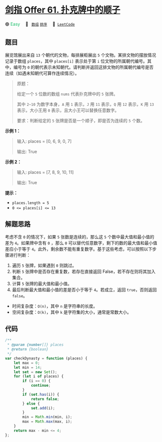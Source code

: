 # [剑指 Offer 61. 扑克牌中的顺子](https://leetcode.cn/problems/bu-ke-pai-zhong-de-shun-zi-lcof/)

🟢 <font color=#15bd66>Easy</font>&emsp; 🔖&ensp; [`数组`](/leetcode/outline/tag/array.md) [`排序`](/leetcode/outline/tag/sorting.md)&emsp; 🔗&ensp;[`LeetCode`](https://leetcode.cn/problems/bu-ke-pai-zhong-de-shun-zi-lcof/)

## 题目

展览馆展出来自 `13` 个朝代的文物，每排展柜展出 `5` 个文物。某排文物的摆放情况记录于数组 `places`，其中 `places[i]` 表示处于第 `i` 位文物的所属朝代编号。其中，编号为 `0` 的朝代表示未知朝代。请判断并返回这排文物的所属朝代编号是否连续（如遇未知朝代可算作连续情况）。

> 原题：
>
> 给定一个 `5` 位数的数组 `nums` 代表扑克牌中的 `5` 张牌。
>
> 其中 `2~10` 为数字本身，`A` 用 `1` 表示，`J` 用 `11` 表示，`Q` 用 `12` 表示，`K` 用 `13` 表示，大小王用 `0` 表示，且大小王可以替换任意数字。
>
> 要求：判断给定的 `5` 张牌是否是一个顺子，即是否为连续的 `5` 个数。

**示例 1：**

> 输入: places = [0, 6, 9, 0, 7]
>
> 输出: True

**示例 2：**

> 输入: places = [7, 8, 9, 10, 11]
>
> 输出: True

**提示：**

- `places.length = 5`
- `0 <= places[i] <= 13`

## 解题思路

考虑不含 `0` 的情况下，如果 `5` 张数是连续的，那么这 `5` 个数中最大值和最小值的差为 `4`。如果牌中含有 `0` ，那么 `0` 可以替代任意数字，剩下的数的最大值和最小值差应小于等于 `4`。此外，剩余数不能有重复数字。基于这些考虑，可以按照以下步骤进行判断：

1. 遍历 `5` 张牌，如果遇到 `0` 则跳过。
2. 判断 `5` 张牌中是否存在重复数，若存在直接返回 False，若不存在则将其加入集合。
3. 计算 `5` 张牌的最大值和最小值。
4. 最后判断最大值和最小值的差是否小于等于 `4`。若成立，返回 `true`，否则返回 `false`。

- 时间复杂度：`O(n)`，其中 `n` 是字符串的长度。
- 空间复杂度：`O(k)`，其中 `k` 是字符集的大小，通常是常数大小。

## 代码

```javascript
/**
 * @param {number[]} places
 * @return {boolean}
 */
var checkDynasty = function (places) {
	let max = 0;
	let min = 14;
	let set = new Set();
	for (let i of places) {
		if (i == 0) {
			continue;
		}
		if (set.has(i)) {
			return false;
		} else {
			set.add(i);
		}
		min = Math.min(min, i);
		max = Math.max(max, i);
	}
	return max - min <= 4;
};
```
